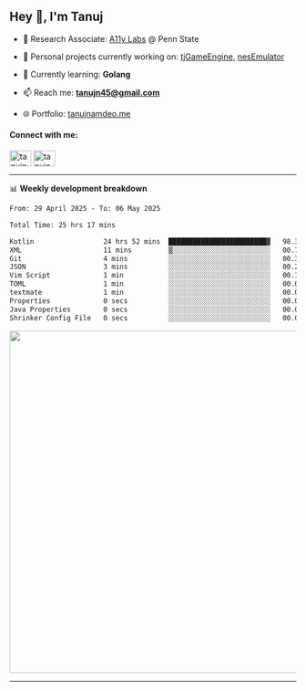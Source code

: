 <h2>Hey 👋, I'm Tanuj</h2>

- 🔬 Research Associate: [A11y Labs](https://a11y.ist.psu.edu/) @ Penn State 

- 🔭 Personal projects currently working on: [tjGameEngine](https://github.com/tanujn45/tjGameEngine), [nesEmulator](https://github.com/tanujn45/nesEmulator)

- 🌱 Currently learning: **Golang**

- 📫 Reach me: **tanujn45@gmail.com**

- 🌐 Portfolio: [tanujnamdeo.me](https://tanujnamdeo.me/)

<h4 align="left">Connect with me:</h4>
<p align="left">
<a href="https://twitter.com/tanujn45" target="blank"><img align="center" src="https://raw.githubusercontent.com/rahuldkjain/github-profile-readme-generator/master/src/images/icons/Social/twitter.svg" alt="tanujn45" height="28" width="38" /></a>
<a href="https://linkedin.com/in/tanujn45" target="blank"><img align="center" src="https://raw.githubusercontent.com/rahuldkjain/github-profile-readme-generator/master/src/images/icons/Social/linked-in-alt.svg" alt="tanujn45" height="28" width="38" /></a>
</p>

-------

📊 **Weekly development breakdown**
<!--START_SECTION:waka-->

```txt
From: 29 April 2025 - To: 06 May 2025

Total Time: 25 hrs 17 mins

Kotlin                 24 hrs 52 mins  ████████████████████████▓   98.37 %
XML                    11 mins         ▒░░░░░░░░░░░░░░░░░░░░░░░░   00.79 %
Git                    4 mins          ░░░░░░░░░░░░░░░░░░░░░░░░░   00.31 %
JSON                   3 mins          ░░░░░░░░░░░░░░░░░░░░░░░░░   00.26 %
Vim Script             1 min           ░░░░░░░░░░░░░░░░░░░░░░░░░   00.10 %
TOML                   1 min           ░░░░░░░░░░░░░░░░░░░░░░░░░   00.07 %
textmate               1 min           ░░░░░░░░░░░░░░░░░░░░░░░░░   00.07 %
Properties             0 secs          ░░░░░░░░░░░░░░░░░░░░░░░░░   00.02 %
Java Properties        0 secs          ░░░░░░░░░░░░░░░░░░░░░░░░░   00.00 %
Shrinker Config File   0 secs          ░░░░░░░░░░░░░░░░░░░░░░░░░   00.00 %
```

<!--END_SECTION:waka-->

<img src="https://wakatime.com/share/@018e9abd-1aa4-4aa6-9db7-5ca3b999e810/4650b67a-98aa-46b4-b598-3d8a2451f0df.svg" width="600"/>

-------
